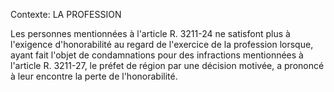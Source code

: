 Contexte: LA PROFESSION

Les personnes mentionnées à l'article R. 3211-24 ne satisfont plus à l'exigence d'honorabilité au regard de l'exercice de la profession lorsque, ayant fait l'objet de condamnations pour des infractions mentionnées à l'article R. 3211-27, le préfet de région par une décision motivée, a prononcé à leur encontre la perte de l'honorabilité.